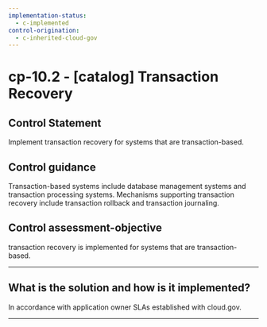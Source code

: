 ```yaml
---
implementation-status:
  - c-implemented
control-origination:
  - c-inherited-cloud-gov
---
```


# cp-10.2 - \[catalog\] Transaction Recovery

## Control Statement

Implement transaction recovery for systems that are transaction-based.

## Control guidance

Transaction-based systems include database management systems and transaction processing systems. Mechanisms supporting transaction recovery include transaction rollback and transaction journaling.

## Control assessment-objective

transaction recovery is implemented for systems that are transaction-based.

______________________________________________________________________

## What is the solution and how is it implemented?

In accordance with application owner SLAs established with cloud.gov. 

______________________________________________________________________
